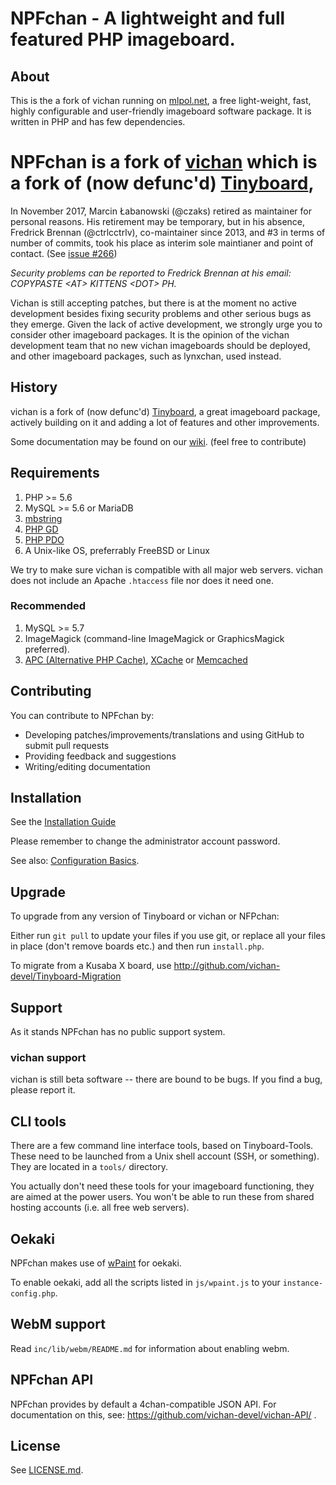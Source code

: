 NPFchan - A lightweight and full featured PHP imageboard.
========================================================

About
------------
This is the a fork of vichan running on [mlpol.net](https://mlpol.net), a free light-weight, fast, highly configurable and user-friendly
imageboard software package. It is written in PHP and has few dependencies.

NPFchan is a fork of [vichan](https://github.com/vichan-devel/vichan) which is a fork of (now defunc'd) [Tinyboard](http://github.com/savetheinternet/Tinyboard),
=======
In November 2017, Marcin Łabanowski (@czaks) retired as maintainer for personal reasons. His retirement may be temporary, but in his absence, Fredrick Brennan (@ctrlcctrlv), co-maintainer since 2013, and #3 in terms of number of commits, took his place as interim sole maintianer and point of contact. (See [issue #266](https://github.com/vichan-devel/vichan/issues/266))

*Security problems can be reported to Fredrick Brennan at his email: COPYPASTE \<AT\> KITTENS \<DOT\> PH.*
	
Vichan is still accepting patches, but there is at the moment no active development besides fixing security problems and other serious bugs as they emerge. Given the lack of active development, we strongly urge you to consider other imageboard packages. It is the opinion of the vichan development team that no new vichan imageboards should be deployed, and other imageboard packages, such as lynxchan, used instead.

History
------------
vichan is a fork of (now defunc'd) [Tinyboard](http://github.com/savetheinternet/Tinyboard),
a great imageboard package, actively building on it and adding a lot of features and other
improvements.

Some documentation may be found on our [wiki](https://github.com/vichan-devel/vichan/wiki). (feel free to contribute)

Requirements
------------
1.	PHP >= 5.6
2.	MySQL >= 5.6 or MariaDB
3.	[mbstring](http://www.php.net/manual/en/mbstring.installation.php) 
4.	[PHP GD](http://www.php.net/manual/en/intro.image.php)
5.	[PHP PDO](http://www.php.net/manual/en/intro.pdo.php)
6.	A Unix-like OS, preferrably FreeBSD or Linux

We try to make sure vichan is compatible with all major web servers. vichan does not include an Apache ```.htaccess``` file nor does it need one.

### Recommended
1.	MySQL >= 5.7
2.	ImageMagick (command-line ImageMagick or GraphicsMagick preferred).
3.	[APC (Alternative PHP Cache)](http://php.net/manual/en/book.apc.php),
	[XCache](http://xcache.lighttpd.net/) or
	[Memcached](http://www.php.net/manual/en/intro.memcached.php)

Contributing
------------
You can contribute to NPFchan by:
*	Developing patches/improvements/translations and using GitHub to submit pull requests
*	Providing feedback and suggestions
*	Writing/editing documentation

Installation
-------------
See the [Installation Guide](https://github.com/fallenPineapple/NPFchan/wiki/Installation-Guide)

Please remember to change the administrator account password.

See also: [Configuration Basics](https://github.com/fallenPineapple/NPFchan/wiki/config).

Upgrade
-------
To upgrade from any version of Tinyboard or vichan or NFPchan:

Either run ```git pull``` to update your files if you use git, or replace all
your files in place (don't remove boards etc.) and then run ```install.php```.

To migrate from a Kusaba X board, use http://github.com/vichan-devel/Tinyboard-Migration

Support
--------

As it stands NPFchan has no public support system.

### vichan support
vichan is still beta software -- there are bound to be bugs. If you find a
bug, please report it.

CLI tools
-----------------
There are a few command line interface tools, based on Tinyboard-Tools. These need
to be launched from a Unix shell account (SSH, or something). They are located in a ```tools/```
directory.

You actually don't need these tools for your imageboard functioning, they are aimed
at the power users. You won't be able to run these from shared hosting accounts
(i.e. all free web servers).

Oekaki
------
NPFchan makes use of [wPaint](https://github.com/websanova/wPaint) for oekaki.

To enable oekaki, add all the scripts listed in `js/wpaint.js` to your `instance-config.php`.

WebM support
------------
Read `inc/lib/webm/README.md` for information about enabling webm.

NPFchan API
----------
NPFchan provides by default a 4chan-compatible JSON API. For documentation on this, see:
https://github.com/vichan-devel/vichan-API/ .

License
--------
See [LICENSE.md](http://github.com/fallenPineapple/NPFchan/blob/master/LICENSE.md).

